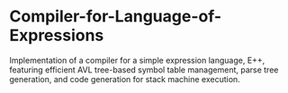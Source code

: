 # Compiler-for-Language-of-Expressions
Implementation of a compiler for a simple expression language, E++, featuring efficient AVL tree-based symbol table management, parse tree generation, and code generation for stack machine execution.
